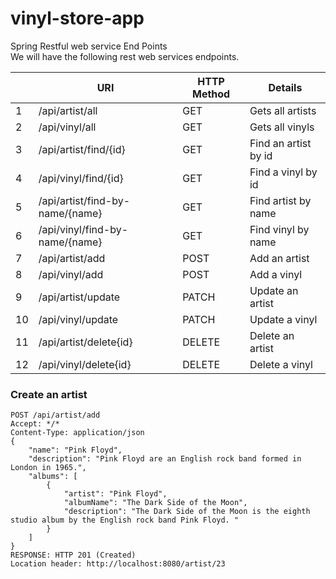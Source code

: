 # vinyl-store-app

Spring Restful web service End Points <br>
We will have the following rest web services endpoints.


|    	| URI                             	| HTTP Method 	| Details                	|
|----	|---------------------------------	|-------------	|------------------------	|
| 1  	| /api/artist/all                 	| GET         	|  Gets all   artists    	|
| 2  	| /api/vinyl/all                  	| GET         	| Gets all vinyls        	|
| 3  	| /api/artist/find/{id}           	| GET         	| Find an artist by id   	|
| 4  	| /api/vinyl/find/{id}            	| GET         	| Find a vinyl by id     	|
| 5  	| /api/artist/find-by-name/{name} 	| GET         	| Find artist by name    	|
| 6  	| /api/vinyl/find-by-name/{name}  	| GET         	| Find vinyl by name     	|
| 7  	| /api/artist/add                 	| POST        	| Add an artist          	|
| 8  	| /api/vinyl/add                  	| POST        	| Add a vinyl            	|
| 9  	| /api/artist/update              	| PATCH       	| Update an artist       	|
| 10 	| /api/vinyl/update               	| PATCH       	| Update a vinyl         	|
| 11 	| /api/artist/delete{id}          	| DELETE      	| Delete an artist       	|
| 12 	| /api/vinyl/delete{id}           	| DELETE      	| Delete a vinyl         	|
			
### Create an artist 

```
POST /api/artist/add
Accept: */*
Content-Type: application/json
{
    "name": "Pink Floyd",
    "description": "Pink Floyd are an English rock band formed in London in 1965.",
    "albums": [
        {
            "artist": "Pink Floyd",
            "albumName": "The Dark Side of the Moon",
            "description": "The Dark Side of the Moon is the eighth studio album by the English rock band Pink Floyd. "
        }
    ]
}
RESPONSE: HTTP 201 (Created)
Location header: http://localhost:8080/artist/23
```

